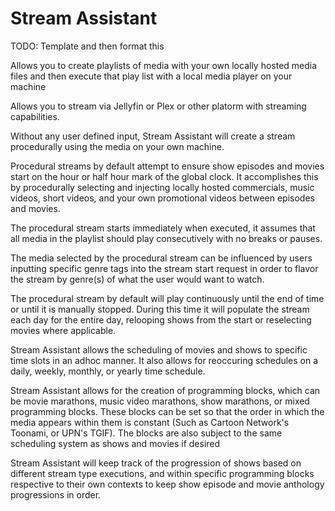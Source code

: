 # Stream Assistant

TODO: Template and then format this

Allows you to create playlists of media with your own locally hosted media files and then execute that play list with a local media player on your machine

Allows you to stream via Jellyfin or Plex or other platorm with streaming capabilities.

Without any user defined input, Stream Assistant will create a stream procedurally using the media on your own machine.

Procedural streams by default attempt to ensure show episodes and movies start on the hour or half hour mark of the global clock. It accomplishes this by procedurally selecting and injecting locally hosted commercials, music videos, short videos, and your own promotional videos between episodes and movies.

The procedural stream starts immediately when executed, it assumes that all media in the playlist should play consecutively with no breaks or pauses.

The media selected by the procedural stream can be influenced by users inputting specific genre tags into the stream start request in order to flavor the stream by genre(s) of what the user would want to watch.

The procedural stream by default will play continuously until the end of time or until it is manually stopped. During this time it will populate the stream each day for the entire day, relooping shows from the start or reselecting movies where applicable.

Stream Assistant allows the scheduling of movies and shows to specific time slots in an adhoc manner. It also allows for reoccuring schedules on a daily, weekly, monthly, or yearly time schedule.

Stream Assistant allows for the creation of programming blocks, which can be movie marathons, music video marathons, show marathons, or mixed programming blocks. These blocks can be set so that the order in which the media appears within them is constant (Such as Cartoon Network's Toonami, or UPN's TGIF). The blocks are also subject to the same scheduling system as shows and movies if desired

Stream Assistant will keep track of the progression of shows based on different stream type executions, and within specific programming blocks respective to their own contexts to keep show episode and movie anthology progressions in order.
